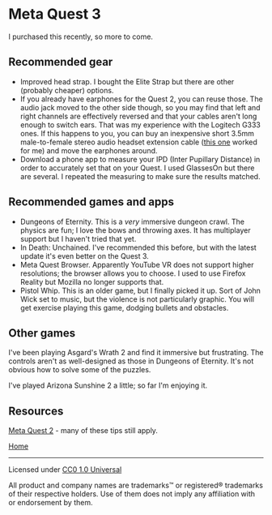 # Meta Quest 3

I purchased this recently, so more to come.

## Recommended gear

* Improved head strap. I bought the Elite Strap but there are other (probably cheaper) options.
* If you already have earphones for the Quest 2, you can reuse those. The audio jack moved to the other side though, so you may find that left and right channels are effectively reversed and that your cables aren't long enough to switch ears. That was my experience with the Logitech G333 ones. If this happens to you, you can buy an inexpensive short 3.5mm male-to-female stereo audio headset extension cable ([this one](https://www.amazon.com/dp/B01DCBJ51I) worked for me) and move the earphones around.
* Download a phone app to measure your IPD (Inter Pupillary Distance) in order to accurately set that on your Quest. I used GlassesOn but there are several. I repeated the measuring to make sure the results matched.

## Recommended games and apps

* Dungeons of Eternity. This is a _very_ immersive dungeon crawl. The physics are fun; I love the bows and throwing axes. It has multiplayer support but I haven't tried that yet.
* In Death: Unchained. I've recommended this before, but with the latest update it's even better on the Quest 3.
* Meta Quest Browser. Apparently YouTube VR does not support higher resolutions; the browser allows you to choose. I used to use Firefox Reality but Mozilla no longer supports that.
* Pistol Whip. This is an older game, but I finally picked it up. Sort of John Wick set to music, but the violence is not particularly graphic. You will get exercise playing this game, dodging bullets and obstacles.

## Other games

I've been playing Asgard's Wrath 2 and find it immersive but frustrating. The controls aren't as well-designed as those in Dungeons of Eternity. It's not obvious how to solve some of the puzzles.

I've played Arizona Sunshine 2 a little; so far I'm enjoying it.

## Resources

[Meta Quest 2](/vrtips/oculusquest2) - many of these tips still apply.

[Home](/vrtips/)

***

Licensed under [CC0 1.0 Universal](https://github.com/TrueWill/vrtips/blob/main/LICENSE)

All product and company names are trademarks™ or registered® trademarks of their respective holders. Use of them does not imply any affiliation with or endorsement by them.
